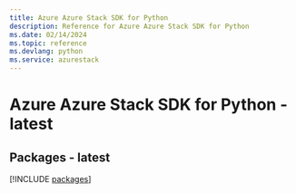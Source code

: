 ```yaml
---
title: Azure Azure Stack SDK for Python
description: Reference for Azure Azure Stack SDK for Python
ms.date: 02/14/2024
ms.topic: reference
ms.devlang: python
ms.service: azurestack
---
```

# Azure Azure Stack SDK for Python - latest
## Packages - latest
[!INCLUDE [packages](azure-stack-index.md)]
